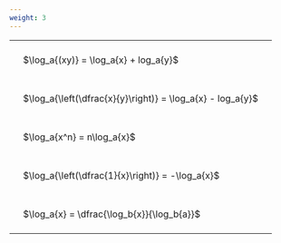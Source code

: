 ```yaml
---
weight: 3
---
```


<style type="text/css">
#T_5ccba th.col_heading {
  text-align: left;
  font-size: 1em;
}
#T_5ccba td {
  text-align: left;
  font-size: 1em;
  padding: 1.5em;
}
</style>
<table id="T_5ccba">
  <thead>
  </thead>
  <tbody>
    <tr>
      <td id="T_5ccba_row0_col0" class="data row0 col0" >$\log_a{(xy)} = \log_a{x} + log_a{y}$</td>
    </tr>
    <tr>
      <td id="T_5ccba_row1_col0" class="data row1 col0" >$\log_a{\left(\dfrac{x}{y}\right)} = \log_a{x} - log_a{y}$</td>
    </tr>
    <tr>
      <td id="T_5ccba_row2_col0" class="data row2 col0" >$\log_a{x^n} = n\log_a{x}$</td>
    </tr>
    <tr>
      <td id="T_5ccba_row3_col0" class="data row3 col0" >$\log_a{\left(\dfrac{1}{x}\right)} = -\log_a{x}$</td>
    </tr>
    <tr>
      <td id="T_5ccba_row4_col0" class="data row4 col0" >$\log_a{x} = \dfrac{\log_b{x}}{\log_b{a}}$</td>
    </tr>
  </tbody>
</table>
